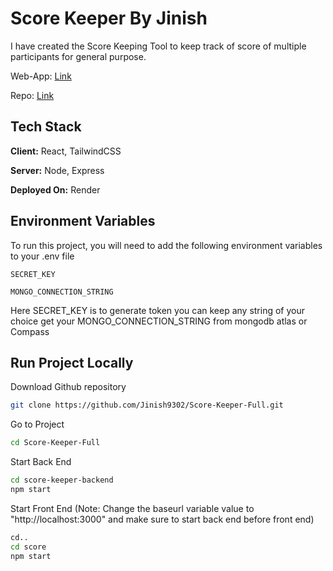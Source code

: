 
# Score Keeper By Jinish

I have created the Score Keeping Tool to keep track of score of multiple participants for general purpose. 

Web-App: [Link](https://score-keeper-by-jinish.onrender.com/)

Repo: [Link](https://github.com/Jinish9302/Score-Keeper-Full/tree/main)
## Tech Stack

**Client:** React, TailwindCSS

**Server:** Node, Express

**Deployed On:** Render

## Environment Variables

To run this project, you will need to add the following environment variables to your .env file

`SECRET_KEY`

`MONGO_CONNECTION_STRING`

Here SECRET_KEY is to generate token you can keep any string of your choice
get your MONGO_CONNECTION_STRING from mongodb atlas or Compass
## Run Project Locally

Download Github repository

```bash
git clone https://github.com/Jinish9302/Score-Keeper-Full.git
```

Go to Project

```bash
cd Score-Keeper-Full
```

Start Back End
```bash
cd score-keeper-backend
npm start
```

Start Front End  (Note: Change the baseurl variable value to "http://localhost:3000" and make sure to start back end before front end)
```bash
cd..
cd score
npm start
```
